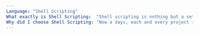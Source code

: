 ```yaml
---
Language: "Shell Scripting"
What exactly is Shell Scripting:  "Shell scripting is nothing but a set of instructions that are piled up in a single file to perform specific tasks without any manual interaction. This is called an automated process."
Why did I choose Shell Scripting: "Now a days, each and every project in an organization is designed and developed in such a way that all the tasks it performs eliminate manual intervention. This is because, automation makes the development and deployment of the application easier and faster thus helping in developers and operations collaboreation easier."
---
```

